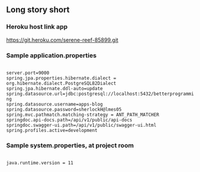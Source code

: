 ## Long story short
### Heroku host link app
<a href="https://git.heroku.com/serene-reef-85899.git" >https://git.heroku.com/serene-reef-85899.git</a>
### Sample application.properties
<code>
server.port=9000
spring.jpa.properties.hibernate.dialect = org.hibernate.dialect.PostgreSQL82Dialect
spring.jpa.hibernate.ddl-auto=update
spring.datasource.url=jdbc:postgresql://localhost:5432/betterprogramming
spring.datasource.username=apps-blog
spring.datasource.password=sherlockH@lmes05
spring.mvc.pathmatch.matching-strategy = ANT_PATH_MATCHER
springdoc.api-docs.path=/api/v1/public/api-docs
springdoc.swagger-ui.path=/api/v1/public/swagger-ui.html
spring.profiles.active=development
</code>

### Sample system.properties, at project room
<code>
java.runtime.version = 11
</code>